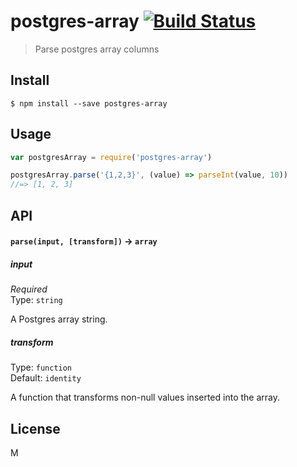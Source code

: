 # postgres-array [![Build Status](https://travis-ci.org/bendrucker/postgres-array.svg?branch=master)](https://travis-ci.org/bendrucker/postgres-array)

> Parse postgres array columns


## Install

```
$ npm install --save postgres-array
```


## Usage

```js
var postgresArray = require('postgres-array')

postgresArray.parse('{1,2,3}', (value) => parseInt(value, 10))
//=> [1, 2, 3]
```

## API

#### `parse(input, [transform])` -> `array`

##### input

*Required*  
Type: `string`

A Postgres array string.

##### transform

Type: `function`  
Default: `identity`

A function that transforms non-null values inserted into the array.


## License

M